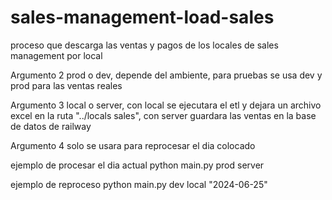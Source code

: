 # sales-management-load-sales

proceso que descarga las ventas y pagos de los locales de sales management por local

Argumento 2 prod o dev, depende del ambiente, para pruebas se usa dev y prod para las ventas reales

Argumento 3 local o server, con local se ejecutara el etl y dejara un archivo excel en la ruta "../locals sales", con server guardara las ventas en la base de datos de railway

Argumento 4 solo se usara para reprocesar el dia colocado

ejemplo de procesar el dia actual
python main.py prod server

ejemplo de reproceso
python main.py dev local "2024-06-25"